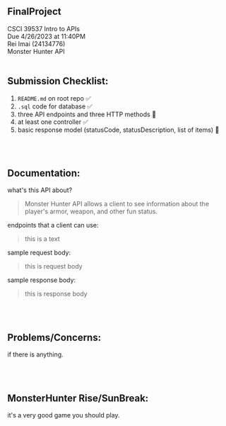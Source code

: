 ## FinalProject
CSCI 39537 Intro to APIs
<br />
Due 4/26/2023 at 11:40PM
<br />
Rei Imai (24134776)
<br />
Monster Hunter API
<br />
<br />

## Submission Checklist:
1. `README.md` on root repo ✅
2. `.sql` code for database ✅
3. three API endpoints and three HTTP methods 🛑
4. at least one controller ✅
5. basic response model (statusCode, statusDescription, list of items) 🛑

<br />
<br />

## Documentation:
what's this API about?
> Monster Hunter API allows a client to see information about the player's armor, weapon, and other fun status.

endpoints that a client can use:
> this is a text

sample request body:
> this is request body

sample response body:
> this is response body

<br />
<br />

## Problems/Concerns:
if there is anything.

<br />
<br />

## MonsterHunter Rise/SunBreak:
it's a very good game you should play.
